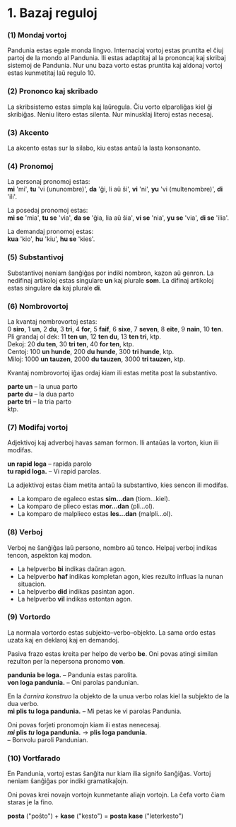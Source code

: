 
# 1. Bazaj reguloj

### (1) Mondaj vortoj

Pandunia estas egale monda lingvo.
Internaciaj vortoj estas pruntita el ĉiuj partoj de la mondo al Pandunia.
Ili estas adaptitaj al la prononcaj kaj skribaj sistemoj de Pandunia.
Nur unu baza vorto estas pruntita kaj aldonaj vortoj estas kunmetitaj laŭ regulo 10.


### (2) Prononco kaj skribado

La skribsistemo estas simpla kaj laŭregula.
Ĉiu vorto elparoliĝas kiel ĝi skribiĝas.
Neniu litero estas silenta.
Nur minusklaj literoj estas necesaj.


### (3) Akcento

La akcento estas sur la silabo, kiu estas antaŭ la lasta konsonanto.


### (4) Pronomoj

La personaj pronomoj estas:  
**mi**
'mi',
**tu**
'vi (ununombre)',
**da**
'ĝi, li aŭ ŝi',
**vi**
'ni',
**yu** 'vi (multenombre)',
**di**
'ili'.

La posedaj pronomoj estas:  
**mi se**
'mia',
**tu se**
'via',
**da se**
'ĝia, lia aŭ ŝia',
**vi se**
'nia',
**yu se**
'via',
**di se**
'ilia'.

La demandaj pronomoj estas:  
**kua**
'kio',
**hu**
'kiu',
**hu se**
'kies'.


### (5) Substantivoj

Substantivoj neniam ŝanĝiĝas por indiki nombron, kazon aŭ genron.
La nedifinaj artikoloj estas singulare **un** kaj plurale **som**.
La difinaj artikoloj estas singulare **da** kaj plurale **di**.

### (6) Nombrovortoj

La kvantaj nombrovortoj estas:  
0 **siro**, 1 **un**, 2 **du**, 3 **tri**, 4 **for**, 5 **faif**, 6 **sixe**,
7 **seven**, 8 **eite**, 9 **nain**, 10 **ten**.  
Pli grandaj ol dek:
11 **ten un**, 12 **ten du**, 13 **ten tri**,
ktp.  
Dekoj:
20 **du ten**, 30 **tri ten**, 40 **for ten**,
ktp.  
Centoj:
100 **un hunde**, 200 **du hunde**, 300 **tri hunde**,
ktp.  
Miloj:
1000 **un tauzen**, 2000 **du tauzen**, 3000 **tri tauzen**,
ktp.

Kvantaj nombrovortoj iĝas ordaj kiam ili estas metita post la substantivo.

**parte un**
– la unua parto  
**parte du**
– la dua parto  
**parte tri**
– la tria parto  
ktp.


### (7) Modifaj vortoj

Adjektivoj kaj adverboj havas saman formon.
Ili antaŭas la vorton, kiun ili modifas.

**un rapid loga**
– rapida parolo  
**tu rapid loga.**
– Vi rapid parolas.

La adjektivoj estas ĉiam metita antaŭ la substantivo, kies sencon ili modifas.

- La komparo de egaleco estas **sim...dan** (tiom...kiel).
- La komparo de plieco estas **mor...dan** (pli...ol).
- La komparo de malplieco estas **les...dan** (malpli...ol).


### (8) Verboj

Verboj ne ŝanĝiĝas laŭ persono, nombro aŭ tenco.
Helpaj verboj indikas tencon, aspekton kaj modon.

- La helpverbo **bi** indikas daŭran agon.
- La helpverbo **haf** indikas kompletan agon, kies rezulto influas la nunan situacion.
- La helpverbo **did** indikas pasintan agon.
- La helpverbo **vil** indikas estontan agon.


### (9) Vortordo

La normala vortordo estas subjekto–verbo–objekto.
La sama ordo estas uzata kaj en deklaroj kaj en demandoj.

Pasiva frazo estas kreita per helpo de verbo
**be**.
Oni povas atingi similan rezulton per la nepersona pronomo
**von**.

**pandunia be loga.**
– Pandunia estas parolita.  
**von loga pandunia.**
– Oni parolas pandunian.

En la _ĉarnira konstruo_ la objekto de la unua verbo
rolas kiel la subjekto de la dua verbo.  
**mi plis tu loga pandunia.**
– Mi petas ke vi parolas Pandunia.

Oni povas forĵeti pronomojn kiam ili estas nenecesaj.  
**_mi_ plis _tu_ loga pandunia.**
→ **plis loga pandunia.**  
– Bonvolu paroli Pandunian.


### (10) Vortfarado

En Pandunia, vortoj estas ŝanĝita nur kiam ilia signifo ŝanĝiĝas.
Vortoj neniam ŝanĝiĝas por indiki gramatikaĵojn.

Oni povas krei novajn vortojn kunmetante aliajn vortojn.
La ĉefa vorto ĉiam staras je la fino.

**posta**
("poŝto") +
**kase**
("kesto") =
**posta kase**
("leterkesto")

